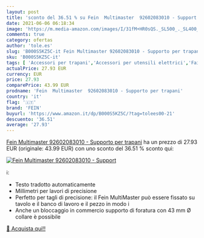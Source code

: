 ```yaml
---
layout: post
title: 'sconto del 36.51 % su Fein  Multimaster  92602083010 - Support  '
date: 2021-06-06 06:18:34
image: 'https://m.media-amazon.com/images/I/31fM+HR0sQS._SL500_._SL400_.jpg'
comments: true
category: ofertas
author: 'tole.es'
slug: 'B000S5KZ5C-it Fein Multimaster 92602083010 - Supporto per trapani'
sku: 'B000S5KZ5C-it'
tags: [ 'Accessori per trapani','Accessori per utensili elettrici','Fai da te','Supporti per utensili elettrici','Utensili elettrici e a mano','fein', ]
actualPrice: 27.93 EUR
currency: EUR
price: 27.93
comparePrice: 43.99 EUR
prodname: 'Fein  Multimaster  92602083010 - Supporto per trapani'
country: 'it'
flag: '🇮🇹'
brand: 'FEIN'
buyurl: 'https://www.amazon.it/dp/B000S5KZ5C/?tag=tolees00-21'
descuento: '36.51'
average: '27.93'
---
```


[Fein  Multimaster  92602083010 - Supporto per trapani](https://www.amazon.it/dp/B000S5KZ5C/?tag=tolees00-21) ha un prezzo di 27.93 EUR (originale: 43.99 EUR) con uno sconto del 36.51 % sconto qui:

[![Fein  Multimaster  92602083010 - Support](https://m.media-amazon.com/images/I/31fM+HR0sQS._SL500_._SL400_.jpg)](https://www.amazon.it/dp/B000S5KZ5C/?tag=tolees00-21)

ℹ️:

- Testo tradotto automaticamente
- Millimetri per lavori di precisione
- Perfetto per tagli di precisione: il Fein MultiMaster può essere fissato su tavolo e il banco di lavoro e il pezzo in modo i
- Anche un bloccaggio in commercio supporto di foratura con 43 mm Ø collare è possibile

[🛒 Acquista qui!!](https://www.amazon.it/dp/B000S5KZ5C/?tag=tolees00-21)
